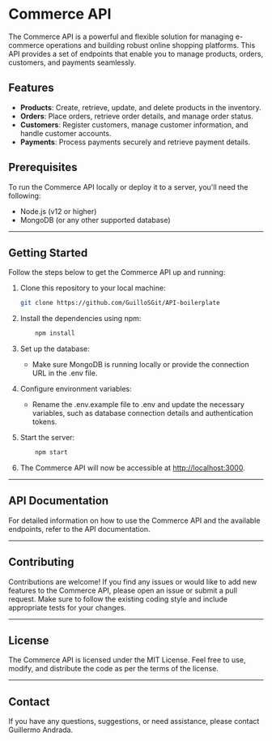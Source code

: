 # Commerce API

The Commerce API is a powerful and flexible solution for managing e-commerce operations and building robust online shopping platforms. This API provides a set of endpoints that enable you to manage products, orders, customers, and payments seamlessly.

## Features

- **Products**: Create, retrieve, update, and delete products in the inventory.
- **Orders**: Place orders, retrieve order details, and manage order status.
- **Customers**: Register customers, manage customer information, and handle customer accounts.
- **Payments**: Process payments securely and retrieve payment details.

## Prerequisites

To run the Commerce API locally or deploy it to a server, you'll need the following:

- Node.js (v12 or higher)
- MongoDB (or any other supported database)

---

## Getting Started

Follow the steps below to get the Commerce API up and running:

1. Clone this repository to your local machine:

   ```bash
   git clone https://github.com/GuilloSGit/API-boilerplate
   ```

2. Install the dependencies using npm:

   ```bash
       npm install
   ```

3. Set up the database:

   - Make sure MongoDB is running locally or provide the connection URL in the .env file.

4. Configure environment variables:

   - Rename the .env.example file to .env and update the necessary variables, such as database connection details and authentication tokens.

5. Start the server:

   ```bash
       npm start
   ```

6. The Commerce API will now be accessible at <http://localhost:3000>.

---

## API Documentation

For detailed information on how to use the Commerce API and the available endpoints, refer to the API documentation.

---

## Contributing

Contributions are welcome! If you find any issues or would like to add new features to the Commerce API, please open an issue or submit a pull request. Make sure to follow the existing coding style and include appropriate tests for your changes.

---

## License

The Commerce API is licensed under the MIT License. Feel free to use, modify, and distribute the code as per the terms of the license.

---

## Contact

If you have any questions, suggestions, or need assistance, please contact Guillermo Andrada.
